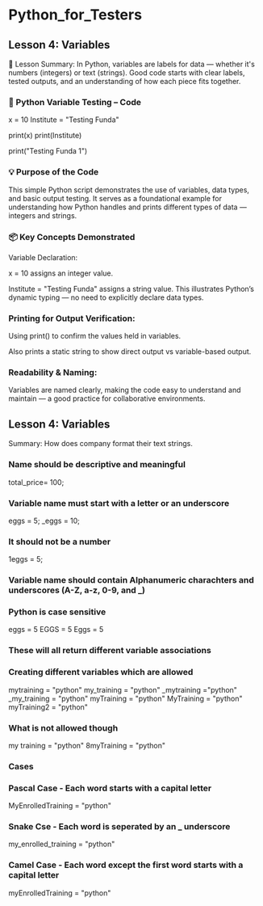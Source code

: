 # Python_for_Testers

## Lesson 4: Variables
📘 Lesson Summary:
In Python, variables are labels for data — whether it's numbers (integers) or text (strings). Good code starts with clear labels, tested outputs, and an understanding of how each piece fits together.

### 🧪 Python Variable Testing – Code 
x = 10
Institute = "Testing Funda"

print(x)
print(Institute)

print("Testing Funda 1")

### 💡 Purpose of the Code
This simple Python script demonstrates the use of variables, data types, and basic output testing. It serves as a foundational example for understanding how Python handles and prints different types of data — integers and strings.

### 📦 Key Concepts Demonstrated
Variable Declaration:

x = 10 assigns an integer value.

Institute = "Testing Funda" assigns a string value.
This illustrates Python’s dynamic typing — no need to explicitly declare data types.

### Printing for Output Verification:

Using print() to confirm the values held in variables.

Also prints a static string to show direct output vs variable-based output.

### Readability & Naming:

Variables are named clearly, making the code easy to understand and maintain — a good practice for collaborative environments.


## Lesson 4: Variables
Summary: How does company format their text strings.

### Name should be descriptive and meaningful

total_price= 100;

### Variable name must start with a letter or an underscore

eggs = 5;
_eggs = 10;

### It should not be a number

 1eggs = 5;
 
### Variable name should contain Alphanumeric charachters and underscores (A-Z, a-z, 0-9, and _)

### Python is case sensitive

eggs = 5
EGGS = 5
Eggs = 5

### These will all return different variable associations

### Creating different variables which are allowed

mytraining = "python"
my_training = "python"
_mytraining ="python"
_my_training = "python"
myTraining = "python"
MyTraining = "python"
myTraining2 = "python"

### What is not allowed though

 my training = "python" 
 8myTraining = "python"

### Cases

### Pascal Case - Each word starts with a capital letter

MyEnrolledTraining = "python" 

### Snake Cse - Each word is seperated by an _ underscore

my_enrolled_training = "python"

### Camel Case - Each word except the first word starts with a capital letter

myEnrolledTraining = "python"
